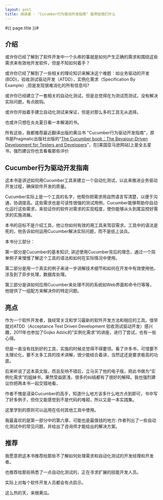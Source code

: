 ```yaml
---
layout: post
title: 阅读者 - "Cucumber行为驱动开发指南" 能带给我们什么
---
```

#{{ page.title }}#
## 介绍 ##

或许你已经了解到了软件开发中一个头疼的事就是如何产生正确的需求和围绕这些需求来有效地开发软件，但是不知如何着手？

或许你已经了解到了一些相关的理论知识来解决这个难题：如业务驱动的开发(BDD)，验收测试驱动开发（ATDD），实例化需求（Specification By Example）,但是发现很难消化的所有信息吗?

或许你已经建立了一套相关的自动化测试，但是总觉得在为测试而测试，没有解决实际问题，有点脱钩。

或许你开始着手建立自动化测试来保证，但是对那么多的工具无从选择。

也或许只想在炎炎夏日看一本解渴的书。

所有这些，我都推荐最近翻译出版的黄瓜书 "Cucumber行为驱动开发指南"，原书是Pragmatic出版社出版的“[The Cucumber book：The Bevaiour-Driven Development for Testers and Developers](http://www.amazon.com/The-Cucumber-Book-Behaviour-Driven-Development/dp/1934356808)”，在[美国亚马逊网站]上是全五星书，强烈建议你也去看看那些评价

## Cucumber行为驱动开发指南 ##

这本书是讲述如何用Cucumber工具来建立一个自动化测试，以此来推进业务驱动开发过程，确保软件开发的质量。

Cucumber实际上是一个工具的名字，他帮你把需求用自然语言写清楚，以便于沟通，协调提高。这些需求也是可读性很强的测试用例，Cucumber能够帮助你自动化运行这些需求，来验证你的软件对需求的实现程度，使你能够从头到尾监控好需求的实施进展。

本书的目标不是介绍工具，他让你如何有效的用工具来驾驭需求。工具中的语法是死的，他告诉如何运用Cucumber解决实际问题，而不是纸上谈兵。

本书分三部分：

第一部分是Cucumber的基本知识, 讲述使用Cucumber背后的理念，通过一个简单例子来慢慢了解这个工具的语法和如何在实际情况中使用。

第二部分是用一个真实的例子来进一步讲解技术细节和如何在开发中有效使用他，涉及到了异步处理，数据库处理。

第三部分是讲如何应用Cucumber来处理不同的系统如Web界面和命令行等等，他提供了一组配方来解决你的特定问题。


## 亮点 ##

作为一个软件开发者，我经常关注和学习最新的软件开发方法和相应的工具。很早就对ATDD（Acceptance Test Driven Development 验收测试驱动开发）感兴趣，2011年也参加了Gojko Adzic的”实例化需求“的讲座，进行了尝试，也有一些心得。

但是一直没有找到好的工具，实施的时候总觉得不得要领。看了许多书，可惜要不太理论化，要不太多工具的技术讲解，很少能结合着讲，当然这还是要求极高的功底。

后来听说了这本英文版，而且反响不错后，立马买了他的电子版，把此书做为“实例化需求”的姐妹书，果然受益匪浅，很多的纠结都有了很好的解释。我也强烈建议你把两本书一起交错地看，

作者不愧是浸染Cucumber的高手，知道什么地方该多什么地方点到即可，书中写了好多例子，但你又能感觉到不是代码的堆砌，所以又是一本实践集。

这里学到的原则可以运用在任何其他工具中使用。

我最喜欢的是第一部分中的第六章，可能也是最值钱的地方: 作者列出了一些自动化测试中的常见问题，并给出了咨询师才能给出的解决方案。


## 推荐 ##

我愿意把这本书推荐给那些不了解如何处理需求和自动化测试的开发经理和开发者。

也推荐给那些熟悉了一点自动化测试的，正在寻求扩展的技能开发人员。

实际上对每个软件开发人员都会有点启示。

这么热的天，来根黄瓜。
